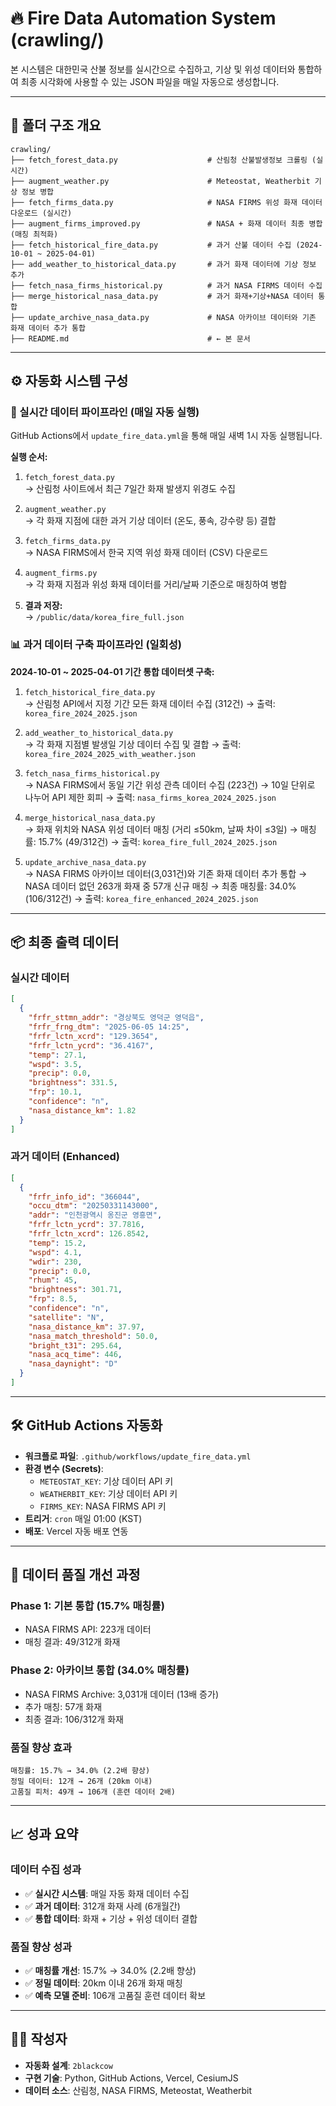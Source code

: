 # 🔥 Fire Data Automation System (crawling/)

본 시스템은 대한민국 산불 정보를 실시간으로 수집하고, 기상 및 위성 데이터와 통합하여
최종 시각화에 사용할 수 있는 JSON 파일을 매일 자동으로 생성합니다.

---

## 📁 폴더 구조 개요

```
crawling/
├── fetch_forest_data.py                    # 산림청 산불발생정보 크롤링 (실시간)
├── augment_weather.py                      # Meteostat, Weatherbit 기상 정보 병합
├── fetch_firms_data.py                     # NASA FIRMS 위성 화재 데이터 다운로드 (실시간)
├── augment_firms_improved.py               # NASA + 화재 데이터 최종 병합 (매칭 최적화)
├── fetch_historical_fire_data.py           # 과거 산불 데이터 수집 (2024-10-01 ~ 2025-04-01)
├── add_weather_to_historical_data.py       # 과거 화재 데이터에 기상 정보 추가
├── fetch_nasa_firms_historical.py          # 과거 NASA FIRMS 데이터 수집
├── merge_historical_nasa_data.py           # 과거 화재+기상+NASA 데이터 통합
├── update_archive_nasa_data.py             # NASA 아카이브 데이터와 기존 화재 데이터 추가 통합
├── README.md                               # ← 본 문서
```

---

## ⚙️ 자동화 시스템 구성

### 🔄 실시간 데이터 파이프라인 (매일 자동 실행)

GitHub Actions에서 `update_fire_data.yml`을 통해 매일 새벽 1시 자동 실행됩니다.

**실행 순서:**

1. `fetch_forest_data.py`  
   → 산림청 사이트에서 최근 7일간 화재 발생지 위경도 수집

2. `augment_weather.py`  
   → 각 화재 지점에 대한 과거 기상 데이터 (온도, 풍속, 강수량 등) 결합

3. `fetch_firms_data.py`  
   → NASA FIRMS에서 한국 지역 위성 화재 데이터 (CSV) 다운로드

4. `augment_firms.py`  
   → 각 화재 지점과 위성 화재 데이터를 거리/날짜 기준으로 매칭하여 병합

5. **결과 저장:**  
   → `/public/data/korea_fire_full.json`

### 📊 과거 데이터 구축 파이프라인 (일회성)

**2024-10-01 ~ 2025-04-01 기간 통합 데이터셋 구축:**

1. `fetch_historical_fire_data.py`  
   → 산림청 API에서 지정 기간 모든 화재 데이터 수집 (312건)
   → 출력: `korea_fire_2024_2025.json`

2. `add_weather_to_historical_data.py`  
   → 각 화재 지점별 발생일 기상 데이터 수집 및 결합
   → 출력: `korea_fire_2024_2025_with_weather.json`

3. `fetch_nasa_firms_historical.py`  
   → NASA FIRMS에서 동일 기간 위성 관측 데이터 수집 (223건)
   → 10일 단위로 나누어 API 제한 회피
   → 출력: `nasa_firms_korea_2024_2025.json`

4. `merge_historical_nasa_data.py`  
   → 화재 위치와 NASA 위성 데이터 매칭 (거리 ≤50km, 날짜 차이 ≤3일)
   → 매칭률: 15.7% (49/312건)
   → 출력: `korea_fire_full_2024_2025.json`

5. `update_archive_nasa_data.py`  
   → NASA FIRMS 아카이브 데이터(3,031건)와 기존 화재 데이터 추가 통합
   → NASA 데이터 없던 263개 화재 중 57개 신규 매칭
   → 최종 매칭률: 34.0% (106/312건)
   → 출력: `korea_fire_enhanced_2024_2025.json`

---

## 📦 최종 출력 데이터

### 실시간 데이터
```json
[
  {
    "frfr_sttmn_addr": "경상북도 영덕군 영덕읍",
    "frfr_frng_dtm": "2025-06-05 14:25",
    "frfr_lctn_xcrd": "129.3654",
    "frfr_lctn_ycrd": "36.4167",
    "temp": 27.1,
    "wspd": 3.5,
    "precip": 0.0,
    "brightness": 331.5,
    "frp": 10.1,
    "confidence": "n",
    "nasa_distance_km": 1.82
  }
]
```

### 과거 데이터 (Enhanced)
```json
[
  {
    "frfr_info_id": "366044",
    "occu_dtm": "20250331143000",
    "addr": "인천광역시 옹진군 영흥면",
    "frfr_lctn_ycrd": 37.7816,
    "frfr_lctn_xcrd": 126.8542,
    "temp": 15.2,
    "wspd": 4.1,
    "wdir": 230,
    "precip": 0.0,
    "rhum": 45,
    "brightness": 301.71,
    "frp": 8.5,
    "confidence": "n",
    "satellite": "N",
    "nasa_distance_km": 37.97,
    "nasa_match_threshold": 50.0,
    "bright_t31": 295.64,
    "nasa_acq_time": 446,
    "nasa_daynight": "D"
  }
]
```

---

## 🛠 GitHub Actions 자동화

- **워크플로 파일**: `.github/workflows/update_fire_data.yml`
- **환경 변수 (Secrets)**:
  - `METEOSTAT_KEY`: 기상 데이터 API 키
  - `WEATHERBIT_KEY`: 기상 데이터 API 키  
  - `FIRMS_KEY`: NASA FIRMS API 키
- **트리거**: `cron` 매일 01:00 (KST)
- **배포**: Vercel 자동 배포 연동

---

## 🔄 데이터 품질 개선 과정

### Phase 1: 기본 통합 (15.7% 매칭률)
- NASA FIRMS API: 223개 데이터
- 매칭 결과: 49/312개 화재

### Phase 2: 아카이브 통합 (34.0% 매칭률)
- NASA FIRMS Archive: 3,031개 데이터 (13배 증가)
- 추가 매칭: 57개 화재
- 최종 결과: 106/312개 화재

### 품질 향상 효과
```
매칭률: 15.7% → 34.0% (2.2배 향상)
정밀 데이터: 12개 → 26개 (20km 이내)
고품질 피처: 49개 → 106개 (훈련 데이터 2배)
```

---

## 📈 성과 요약

### 데이터 수집 성과
- ✅ **실시간 시스템**: 매일 자동 화재 데이터 수집
- ✅ **과거 데이터**: 312개 화재 사례 (6개월간)
- ✅ **통합 데이터**: 화재 + 기상 + 위성 데이터 결합

### 품질 향상 성과
- ✅ **매칭률 개선**: 15.7% → 34.0% (2.2배 향상)
- ✅ **정밀 데이터**: 20km 이내 26개 화재 매칭
- ✅ **예측 모델 준비**: 106개 고품질 훈련 데이터 확보

---

## 👨‍💻 작성자

- **자동화 설계**: `2blackcow`
- **구현 기술**: Python, GitHub Actions, Vercel, CesiumJS
- **데이터 소스**: 산림청, NASA FIRMS, Meteostat, Weatherbit